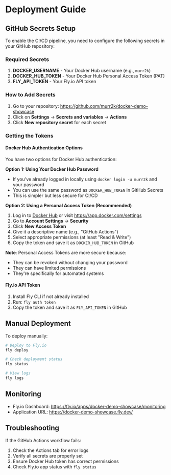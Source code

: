 # Deployment Guide

## GitHub Secrets Setup

To enable the CI/CD pipeline, you need to configure the following secrets in your GitHub repository:

### Required Secrets

1. **DOCKER_USERNAME** - Your Docker Hub username (e.g., `murr2k`)
2. **DOCKER_HUB_TOKEN** - Your Docker Hub Personal Access Token (PAT)
3. **FLY_API_TOKEN** - Your Fly.io API token

### How to Add Secrets

1. Go to your repository: https://github.com/murr2k/docker-demo-showcase
2. Click on **Settings** → **Secrets and variables** → **Actions**
3. Click **New repository secret** for each secret

### Getting the Tokens

#### Docker Hub Authentication Options

You have two options for Docker Hub authentication:

**Option 1: Using Your Docker Hub Password**
- If you've already logged in locally using `docker login -u murr2k` and your password
- You can use the same password as `DOCKER_HUB_TOKEN` in GitHub Secrets
- This is simpler but less secure for CI/CD

**Option 2: Using a Personal Access Token (Recommended)**
1. Log in to [Docker Hub](https://hub.docker.com) or visit https://app.docker.com/settings
2. Go to **Account Settings** → **Security**
3. Click **New Access Token**
4. Give it a descriptive name (e.g., "GitHub Actions")
5. Select appropriate permissions (at least "Read & Write")
6. Copy the token and save it as `DOCKER_HUB_TOKEN` in GitHub

**Note**: Personal Access Tokens are more secure because:
- They can be revoked without changing your password
- They can have limited permissions
- They're specifically for automated systems

#### Fly.io API Token
1. Install Fly CLI if not already installed
2. Run: `fly auth token`
3. Copy the token and save it as `FLY_API_TOKEN` in GitHub

## Manual Deployment

To deploy manually:

```bash
# Deploy to Fly.io
fly deploy

# Check deployment status
fly status

# View logs
fly logs
```

## Monitoring

- Fly.io Dashboard: https://fly.io/apps/docker-demo-showcase/monitoring
- Application URL: https://docker-demo-showcase.fly.dev/

## Troubleshooting

If the GitHub Actions workflow fails:

1. Check the Actions tab for error logs
2. Verify all secrets are properly set
3. Ensure Docker Hub token has correct permissions
4. Check Fly.io app status with `fly status`